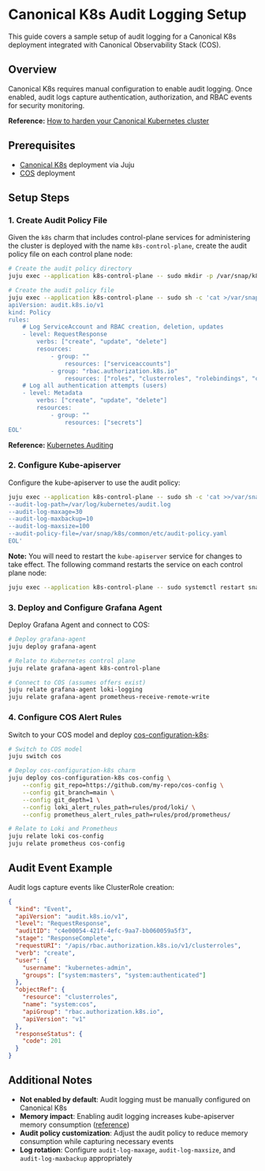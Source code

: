 # Canonical K8s Audit Logging Setup

This guide covers a sample setup of audit logging for a Canonical K8s deployment integrated with Canonical Observability Stack (COS).

## Overview

Canonical K8s requires manual configuration to enable audit logging. Once enabled, audit logs capture authentication, authorization, and RBAC events for security monitoring.

**Reference:** [How to harden your Canonical Kubernetes cluster](https://documentation.ubuntu.com/canonical-kubernetes/latest/snap/howto/security/hardening/)

## Prerequisites

- [Canonical K8s](https://documentation.ubuntu.com/canonical-kubernetes/latest/) deployment via Juju
- [COS](https://documentation.ubuntu.com/observability/latest/) deployment

## Setup Steps

### 1. Create Audit Policy File

Given the `k8s` charm that includes control-plane services for administering the cluster is deployed with the name `k8s-control-plane`, create the audit policy file on each control plane node:

```bash
# Create the audit policy directory
juju exec --application k8s-control-plane -- sudo mkdir -p /var/snap/k8s/common/etc/

# Create the audit policy file
juju exec --application k8s-control-plane -- sudo sh -c 'cat >/var/snap/k8s/common/etc/audit-policy.yaml <<EOL
apiVersion: audit.k8s.io/v1
kind: Policy
rules:
    # Log ServiceAccount and RBAC creation, deletion, updates
    - level: RequestResponse
        verbs: ["create", "update", "delete"]
        resources:
            - group: ""
                resources: ["serviceaccounts"]
            - group: "rbac.authorization.k8s.io"
                resources: ["roles", "clusterroles", "rolebindings", "clusterrolebindings"]
    # Log all authentication attempts (users)
    - level: Metadata
        verbs: ["create", "update", "delete"]
        resources:
            - group: ""
                resources: ["secrets"]
EOL'
```

**Reference:** [Kubernetes Auditing](https://kubernetes.io/docs/tasks/debug/debug-cluster/audit/)

### 2. Configure Kube-apiserver

Configure the kube-apiserver to use the audit policy:

```bash
juju exec --application k8s-control-plane -- sudo sh -c 'cat >>/var/snap/k8s/common/args/kube-apiserver <<EOL
--audit-log-path=/var/log/kubernetes/audit.log
--audit-log-maxage=30
--audit-log-maxbackup=10
--audit-log-maxsize=100
--audit-policy-file=/var/snap/k8s/common/etc/audit-policy.yaml
EOL'
```

**Note:** You will need to restart the `kube-apiserver` service for changes to take effect. The following command restarts the service on each control plane node:

```bash
juju exec --application k8s-control-plane -- sudo systemctl restart snap.k8s.kube-apiserver.service
```

### 3. Deploy and Configure Grafana Agent

Deploy Grafana Agent and connect to COS:

```bash
# Deploy grafana-agent
juju deploy grafana-agent

# Relate to Kubernetes control plane
juju relate grafana-agent k8s-control-plane

# Connect to COS (assumes offers exist)
juju relate grafana-agent loki-logging
juju relate grafana-agent prometheus-receive-remote-write
```

### 4. Configure COS Alert Rules

Switch to your COS model and deploy [cos-configuration-k8s](https://charmhub.io/cos-configuration-k8s):

```bash
# Switch to COS model
juju switch cos

# Deploy cos-configuration-k8s charm
juju deploy cos-configuration-k8s cos-config \
    --config git_repo=https://github.com/my-repo/cos-config \
    --config git_branch=main \
    --config git_depth=1 \
    --config loki_alert_rules_path=rules/prod/loki/ \
    --config prometheus_alert_rules_path=rules/prod/prometheus/

# Relate to Loki and Prometheus
juju relate loki cos-config
juju relate prometheus cos-config
```

## Audit Event Example

Audit logs capture events like ClusterRole creation:

```json
{
  "kind": "Event",
  "apiVersion": "audit.k8s.io/v1",
  "level": "RequestResponse",
  "auditID": "c4e00054-421f-4efc-9aa7-bb060059a5f3",
  "stage": "ResponseComplete",
  "requestURI": "/apis/rbac.authorization.k8s.io/v1/clusterroles",
  "verb": "create",
  "user": {
    "username": "kubernetes-admin",
    "groups": ["system:masters", "system:authenticated"]
  },
  "objectRef": {
    "resource": "clusterroles",
    "name": "system:cos",
    "apiGroup": "rbac.authorization.k8s.io",
    "apiVersion": "v1"
  },
  "responseStatus": {
    "code": 201
  }
}
```

## Additional Notes

- **Not enabled by default**: Audit logging must be manually configured on Canonical K8s
- **Memory impact**: Enabling audit logging increases kube-apiserver memory consumption ([reference](https://kubernetes.io/docs/tasks/debug/debug-cluster/audit/))
- **Audit policy customization**: Adjust the audit policy to reduce memory consumption while capturing necessary events
- **Log rotation**: Configure `audit-log-maxage`, `audit-log-maxsize`, and `audit-log-maxbackup` appropriately

